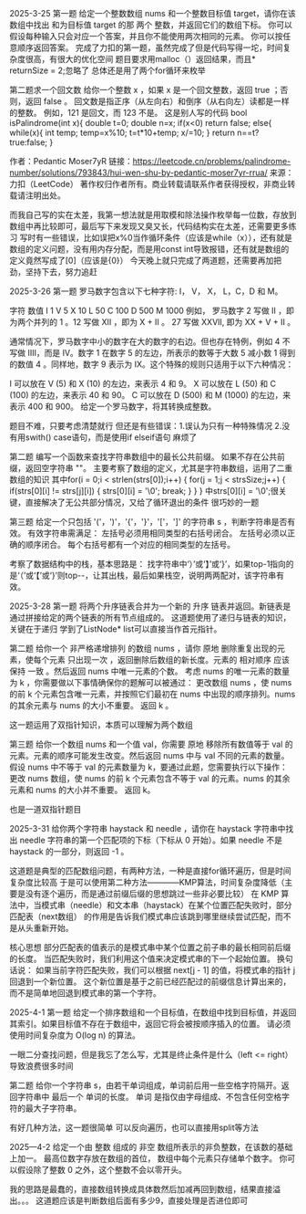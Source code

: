 2025-3-25
第一题
给定一个整数数组 nums 和一个整数目标值 target，请你在该数组中找出 和为目标值 target  的那 两个 整数，并返回它们的数组下标。
你可以假设每种输入只会对应一个答案，并且你不能使用两次相同的元素。
你可以按任意顺序返回答案。
完成了力扣的第一题，虽然完成了但是代码写得一坨，时间复杂度很高，有很大的优化空间
题目要求用malloc（）返回结果，而且* returnSize = 2;忽略了
总体还是用了两个for循环来枚举

第二题求一个回文数
给你一个整数 x ，如果 x 是一个回文整数，返回 true ；否则，返回 false 。
回文数是指正序（从左向右）和倒序（从右向左）读都是一样的整数。
例如，121 是回文，而 123 不是。
这是别人写的代码
bool isPalindrome(int x){
    double t=0;
    double n=x;
    if(x<0)
    return false;
    else{
    while(x){
        int temp;
        temp=x%10;
        t=t*10+temp;
        x/=10;
    }
    return n==t?true:false;
  }

作者：Pedantic Moser7yR
链接：https://leetcode.cn/problems/palindrome-number/solutions/793843/hui-wen-shu-by-pedantic-moser7yr-rrua/
来源：力扣（LeetCode）
著作权归作者所有。商业转载请联系作者获得授权，非商业转载请注明出处。

而我自己写的实在太差，我第一想法就是用取模和除法操作枚举每一位数，存放到数组中再比较即可，最后写下来发现又臭又长，代码结构实在太差，还需要更多练习
写时有一些错误，比如误把x%0当作循环条件（应该是while（x）），还有就是数组的定义问题，没有用内存分配，而是用const int导致报错，还有就是数组的定义竟然写成了[0]（应该是{0}）
今天晚上就只完成了两道题，还需要再加把劲，坚持下去，努力追赶

2025-3-26
第一题
罗马数字包含以下七种字符: I， V， X， L，C，D 和 M。

字符          数值
I             1
V             5
X             10
L             50
C             100
D             500
M             1000
例如， 罗马数字 2 写做 II ，即为两个并列的 1 。12 写做 XII ，即为 X + II 。 27 写做  XXVII, 即为 XX + V + II 。

通常情况下，罗马数字中小的数字在大的数字的右边。但也存在特例，例如 4 不写做 IIII，而是 IV。数字 1 在数字 5 的左边，所表示的数等于大数 5 减小数 1 得到的数值 4 。同样地，数字 9 表示为 IX。这个特殊的规则只适用于以下六种情况：

I 可以放在 V (5) 和 X (10) 的左边，来表示 4 和 9。
X 可以放在 L (50) 和 C (100) 的左边，来表示 40 和 90。 
C 可以放在 D (500) 和 M (1000) 的左边，来表示 400 和 900。
给定一个罗马数字，将其转换成整数。


题目不难，只要考虑清楚就行
但还是有些错误：1.误认为只有一种特殊情况 2.没有用swith() case语句，而是使用if elseif语句 麻烦了

第二题
编写一个函数来查找字符串数组中的最长公共前缀。
如果不存在公共前缀，返回空字符串 ""。
主要考察了数组的定义，尤其是字符串数组，运用了二重数组的知识
其中for(i = 0;i < strlen(strs[0]);i++)
    {
        for(j = 1;j < strsSize;j++)
        {
            if(strs[0][i] != strs[j][i])
            {
            strs[0][i] = '\0';
            break;
            }
        }
    }
    中strs[0][i] = '\0';很关键，直接解决了无公共部分情况，又给了循环退出的条件
    很巧妙的一题

第三题
给定一个只包括 '('，')'，'{'，'}'，'['，']' 的字符串 s ，判断字符串是否有效。
有效字符串需满足：
左括号必须用相同类型的右括号闭合。
左括号必须以正确的顺序闭合。
每个右括号都有一个对应的相同类型的左括号。

考察了数据结构中的栈，基本思路是：
找字符串中‘）’或‘】’或‘}’，如果top-1指向的是‘（’或‘【’或‘}’则top--，让其出栈，最后如果栈空，说明两两配对，该字符串有效。

2025-3-28
第一题
将两个升序链表合并为一个新的 升序 链表并返回。新链表是通过拼接给定的两个链表的所有节点组成的。 
这道题使用了递归与链表的知识，关键在于递归
学到了ListNode* list可以直接当作首元指针。

第二题
给你一个 非严格递增排列 的数组 nums ，请你 原地 删除重复出现的元素，使每个元素 只出现一次 ，返回删除后数组的新长度。元素的 相对顺序 应该保持 一致 。然后返回 nums 中唯一元素的个数。
考虑 nums 的唯一元素的数量为 k ，你需要做以下事情确保你的题解可以被通过：
更改数组 nums ，使 nums 的前 k 个元素包含唯一元素，并按照它们最初在 nums 中出现的顺序排列。nums 的其余元素与 nums 的大小不重要。
返回 k 。

这一题运用了双指针知识，本质可以理解为两个数组

第三题
给你一个数组 nums 和一个值 val，你需要 原地 移除所有数值等于 val 的元素。元素的顺序可能发生改变。然后返回 nums 中与 val 不同的元素的数量。
假设 nums 中不等于 val 的元素数量为 k，要通过此题，您需要执行以下操作：
更改 nums 数组，使 nums 的前 k 个元素包含不等于 val 的元素。nums 的其余元素和 nums 的大小并不重要。
返回 k。

也是一道双指针题目

2025-3-31
给你两个字符串 haystack 和 needle ，请你在 haystack 字符串中找出 needle 字符串的第一个匹配项的下标（下标从 0 开始）。如果 needle 不是 haystack 的一部分，则返回  -1 。

这道题是典型的匹配数组问题，有两种方法，一种是直接for循环遍历，但是时间复杂度比较高
于是可以使用第二种方法————KMP算法，时间复杂度降低（主要是没有逐个遍历，而是通过前缀后缀的思想跳过一些非必要比较）
在 KMP 算法中，当模式串（needle）和文本串（haystack）在某个位置匹配失败时，部分匹配表（next数组） 的作用是告诉我们模式串应该跳到哪里继续尝试匹配，而不是从头重新开始。

核心思想
部分匹配表的值表示的是模式串中某个位置之前子串的最长相同前后缀的长度。
当匹配失败时，我们利用这个值来决定模式串的下一个起始位置。
换句话说：
如果当前字符匹配失败，我们可以根据 next[j - 1] 的值，将模式串的指针 j 回退到一个新位置。
这个新位置是基于之前已经匹配过的前缀信息计算出来的，而不是简单地回退到模式串的第一个字符。

2025-4-1
第一题
给定一个排序数组和一个目标值，在数组中找到目标值，并返回其索引。如果目标值不存在于数组中，返回它将会被按顺序插入的位置。
请必须使用时间复杂度为 O(log n) 的算法。

一眼二分查找问题，但是我忘了怎么写，尤其是终止条件是什么（left <= right）
导致浪费很多时间

第二题
给你一个字符串 s，由若干单词组成，单词前后用一些空格字符隔开。返回字符串中 最后一个 单词的长度。
单词 是指仅由字母组成、不包含任何空格字符的最大子字符串。

有好几种方法，这一题很简单
可以反向遍历，也可以直接用split等方法

2025—4-2
给定一个由 整数 组成的 非空 数组所表示的非负整数，在该数的基础上加一。
最高位数字存放在数组的首位， 数组中每个元素只存储单个数字。
你可以假设除了整数 0 之外，这个整数不会以零开头。

我的思路是最蠢的，直接数组转换成具体数然后加减再回到数组，结果直接溢出。。。
这道题应该是判断数组后面有多少9，直接处理是否进位即可

 
